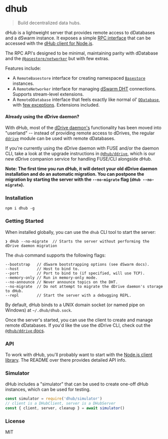 # dhub


> Build decentralized data hubs.

dHub is a lightweight server that provides remote access to dDatabases and a dSwarm instance. It exposes a simple [RPC interface](https://github.com/dwebprotocol/dhub-rpc) that can be accessed with the [dHub client for Node.js](https://github.com/dwebprotocol/dhub-client).

The RPC API's designed to be minimal, maintaining parity with dDatabase and the [`@basestore/networker`](https://github.com/dwebprotocol/basestore-networker) but with few extras.

Features include:
* A `RemoteBasestore` interface for creating namespaced [`Basestore`](https://github.com/dwebprotocol/basestore) instances. 
* A `RemoteNetworker` interface for managing [dSwarm DHT](https://github.com/dwebprotocol/dswarm) connections. Supports stream-level extensions. 
* A `RemoteDDatabase` interface that feels exactly like normal ol' [`DDatabase`](https://github.com/dwebprotocol/ddatabase), with [few exceptions](TODO). Extensions included.

#### Already using the dDrive daemon?
With dHub, most of the [dDrive daemon's](https://github.com/dwebprotocol/ddrive-daemon) functionality has been moved into "userland" -- instead of providing remote access to dDrives, the regular [`ddrive`](https://github.com/dwebprotocol/ddrive) module can be used with remote dDatabases.

If you're currently using the dDrive daemon with FUSE and/or the daemon CLI, take a look at the upgrade instructions in [`@dhub/ddrive`](https://github.com/dwebprotocol/ddrive-service), which is our new dDrive companion service for handling FUSE/CLI alongside dHub.

__Note: The first time you run dHub, it will detect your old dDrive daemon installation and do an automatic migration. You can postpone the migration by starting the server with the `--no-migrate` flag (`dHub --no-migrate`).__

### Installation
```
npm i dhub -g
```

### Getting Started
When installed globally, you can use the `dhub` CLI tool to start the server:
```
❯ dHub --no-migrate  // Starts the server without performing the dDrive daemon migration
```

The `dhub` command supports the following flags:
```
--bootstrap   // dSwarm bootstrapping options (see dSwarm docs).
--host        // Host to bind to.
--port        // Port to bind to (if specified, will use TCP).
--memory-only // Run in memory-only mode.
--no-announce // Never announce topics on the DHT.
--no-migrate  // Do not attempt to migrate the dDrive daemon's storage to dHub.
--repl        // Start the server with a debugging REPL.
```

By default, dHub binds to a UNIX domain socket (or named pipe on Windows) at `~/.dhub/dhub.sock`.

Once the server's started, you can use the client to create and manage remote dDatabases. If you'd like the use the dDrive CLI, check out the [`@dhub/ddrive` docs](https://github.com/dwebprotocol/ddrive-service).

### API
To work with dHub, you'll probably want to start with the [Node.js client library](https://github.com/dwebprotocol/dhub-client). The README over there provides detailed API info.

### Simulator

dHub includes a "simulator" that can be used to create one-off dHub instances, which can be used for testing.

```js
const simulator = require('dhub/simulator')
// client is a DHubClient, server is a DHubServer
const { client, server, cleanup } = await simulator()
```

### License
MIT